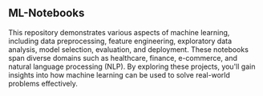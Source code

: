## ML-Notebooks

This repository demonstrates various aspects of machine learning, including data preprocessing, feature engineering, exploratory data analysis, model selection, evaluation, and deployment. These notebooks span diverse domains such as healthcare, finance, e-commerce, and natural language processing (NLP). By exploring these projects, you'll gain insights into how machine learning can be used to solve real-world problems effectively.
